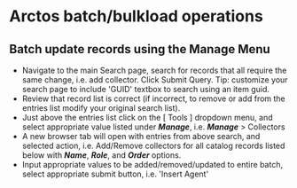 # Arctos batch/bulkload operations

## Batch update records using the Manage Menu

 * Navigate to the main Search page, search for records that all require the same change, i.e. add collector. Click Submit Query. Tip: customize your search page to include 'GUID' textbox to search using an item guid.
 * Review that record list is correct (if incorrect, to remove or add from the entries list modify your original search list).
 * Just above the entries list click on the [ Tools ] dropdown menu, and select appropriate value listed under **_Manage_**, i.e. **_Manage_** > Collectors
 * A new browser tab will open with entries from above search, and selected action, i.e. Add/Remove collectors for all catalog records listed below with **_Name_**, **_Role_**, and **_Order_** options.
 * Input appropriate values to be added/removed/updated to entire batch, select appropriate submit button, i.e. 'Insert Agent'
 
 